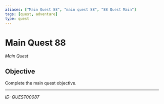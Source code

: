 ```yaml
---
aliases: ["Main Quest 88", "main quest 88", "88 Quest Main"]
tags: [quest, adventure]
type: quest
---
```


# Main Quest 88

*Main Quest*

## Objective
Complete the main quest objective.

---
*ID: QUEST00087*